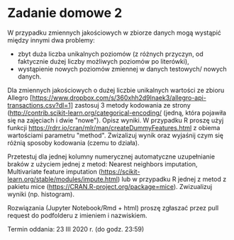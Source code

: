 # Zadanie domowe 2
W przypadku zmiennych jakościowych w zbiorze danych mogą wystąpić między innymi dwa problemy:
  - zbyt duża liczba unikalnych poziomów (z różnych przyczyn, od faktycznie dużej liczby możliwych poziomów po literówki),
  - wystąpienie nowych poziomów zmiennej w danych testowych/ nowych danych.
  
Dla zmiennych jakościowych o dużej liczbie unikalnych wartości ze zbioru Allegro [https://www.dropbox.com/s/360xhh2d9lnaek3/allegro-api-transactions.csv?dl=1] 
zastosuj 3 metody kodowania ze strony (http://contrib.scikit-learn.org/categorical-encoding/ (jedną, która pojawiła się na zajęciach i dwie "nowe"). Opisz wyniki. W przypadku R proszę użyj funkcji https://rdrr.io/cran/mlr/man/createDummyFeatures.html z obiema wartościami parametru "method". Zwizalizuj wynik oraz wyjaśnij czym się różnią sposoby kodowania (czemu to działa).


Przetestuj dla jednej kolumny numerycznej automatyczne uzupełnianie braków z użyciem jednej z metod: Nearest neighbors imputation, Multivariate feature imputation (https://scikit-learn.org/stable/modules/impute.html) lub w przypadku R jednej z metod z pakietu mice (https://CRAN.R-project.org/package=mice). Zwizualizuj wyniki (np. histogram).

Rozwiązania (Jupyter Notebook/Rmd + html) proszę zgłaszać przez pull request do podfolderu z imieniem i nazwiskiem.

Termin oddania: 23 III 2020 r. (do godz. 23:59)
